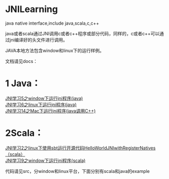 # JNILearning

java native interface,include java,scala,c,c++

java或者scala通过JNI调用c或者c++程序或部分代码，同样的，c或者c++可以通过jni编译好的头文件进行调用。

JAVA本地方法包含window和linux下的运行样例。

文档请见docs：

# 1 Java：

[JNI学习5之window下运行jni程序(java)](docs/JNI学习5之window下运行jni程序(java).md)  
[JNI学习6之linux下运行jni程序(java)](docs/JNI学习6之linux下运行jni程序(java).md)  
[JNI学习14之Mac下运行jni程序(java调用C++)](docs/JNI学习14之Mac下运行jni程序(java调用C++).md)


# 2Scala：

[JNI学习2之linux下使用sbt运行开源代码HelloWorldJNIwithRegisterNatives（scala）](docs/JNI学习2之linux下使用sbt运行开源代码HelloWorldJNIwithRegisterNatives（scala）.md)  
[JNI学习9之window下运行jni程序(scala)](docs/JNI学习9之window下运行jni程序(scala).md)

代码请见src，分window和linux平台，下面分别有scala和java的example
